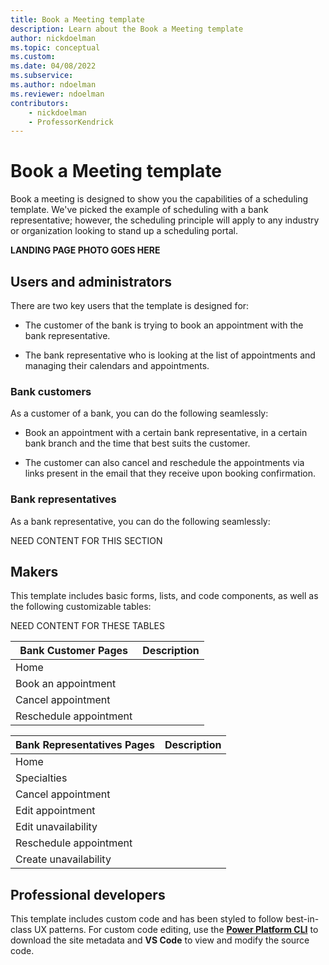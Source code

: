 ```yaml
---
title: Book a Meeting template
description: Learn about the Book a Meeting template
author: nickdoelman
ms.topic: conceptual
ms.custom: 
ms.date: 04/08/2022
ms.subservice:
ms.author: ndoelman
ms.reviewer: ndoelman
contributors:
    - nickdoelman
    - ProfessorKendrick
---
```


# Book a Meeting template

Book a meeting is designed to show you the capabilities of a scheduling template. We've picked the example of scheduling with a bank representative; however, the scheduling principle will apply to any industry or organization looking to stand up a scheduling portal.

**LANDING PAGE PHOTO GOES HERE**

## Users and administrators

There are two key users that the template is designed for:

- The customer of the bank is trying to book an appointment with the bank representative.

- The bank representative who is looking at the list of appointments and managing their calendars and appointments.

### Bank customers

As a customer of a bank, you can do the following seamlessly:

- Book an appointment with a certain bank representative, in a certain bank branch and the time that best suits the customer.

- The customer can also cancel and reschedule the appointments via links present in the email that they receive upon booking confirmation.

### Bank representatives

As a bank representative, you can do the following seamlessly:

NEED CONTENT FOR THIS SECTION

## Makers

This template includes basic forms, lists, and code components, as well as the following customizable tables:

NEED CONTENT FOR THESE TABLES

| **Bank Customer Pages** | **Description** |
|-----------|-----------------|
| Home | |
| Book an appointment| |
| Cancel appointment | |
| Reschedule appointment | |

| **Bank Representatives Pages** | **Description** |
|-----------|-----------------|
| Home | |
| Specialties | |
| Cancel appointment| |
| Edit appointment | |
| Edit unavailability | |
| Reschedule appointment | |
| Create unavailability | |


## Professional developers

This template includes custom code and has been styled to follow best-in-class UX patterns.  For custom code editing, use the [**Power Platform CLI**](../configure/cli-tutorial.md) to download the site metadata and **VS Code** to view and modify the source code.